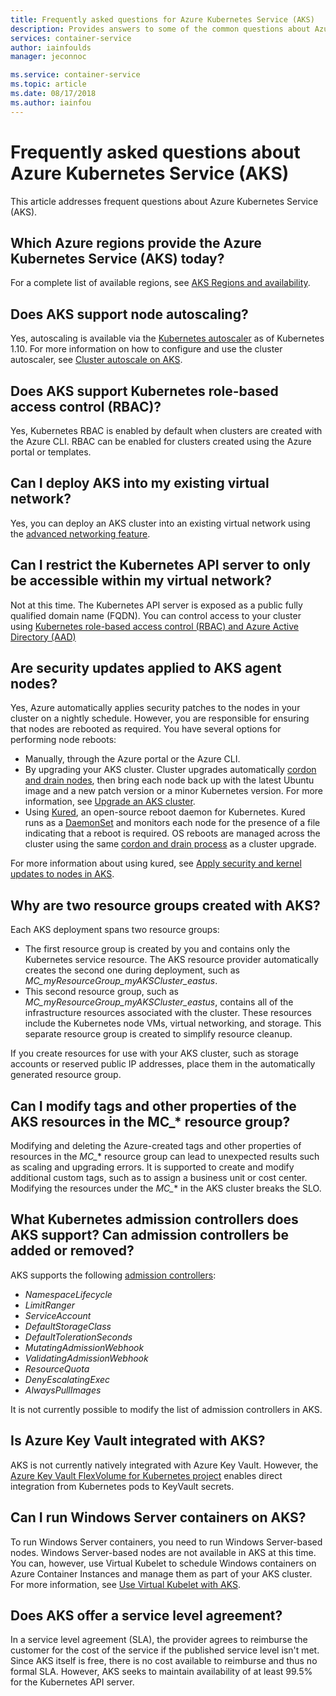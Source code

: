 ```yaml
---
title: Frequently asked questions for Azure Kubernetes Service (AKS)
description: Provides answers to some of the common questions about Azure Kubernetes Service (AKS).
services: container-service
author: iainfoulds
manager: jeconnoc

ms.service: container-service
ms.topic: article
ms.date: 08/17/2018
ms.author: iainfou
---
```


# Frequently asked questions about Azure Kubernetes Service (AKS)

This article addresses frequent questions about Azure Kubernetes Service (AKS).

## Which Azure regions provide the Azure Kubernetes Service (AKS) today?

For a complete list of available regions, see [AKS Regions and availability][aks-regions].

## Does AKS support node autoscaling?

Yes, autoscaling is available via the [Kubernetes autoscaler][auto-scaler] as of Kubernetes 1.10. For more information on how to configure and use the cluster autoscaler, see [Cluster autoscale on AKS][aks-cluster-autoscale].

## Does AKS support Kubernetes role-based access control (RBAC)?

Yes, Kubernetes RBAC is enabled by default when clusters are created with the Azure CLI. RBAC can be enabled for clusters created using the Azure portal or templates.

## Can I deploy AKS into my existing virtual network?

Yes, you can deploy an AKS cluster into an existing virtual network using the [advanced networking feature][aks-advanced-networking].

## Can I restrict the Kubernetes API server to only be accessible within my virtual network?

Not at this time. The Kubernetes API server is exposed as a public fully qualified domain name (FQDN). You can control access to your cluster using [Kubernetes role-based access control (RBAC) and Azure Active Directory (AAD)][aks-rbac-aad]

## Are security updates applied to AKS agent nodes?

Yes, Azure automatically applies security patches to the nodes in your cluster on a nightly schedule. However, you are responsible for ensuring that nodes are rebooted as required. You have several options for performing node reboots:

- Manually, through the Azure portal or the Azure CLI.
- By upgrading your AKS cluster. Cluster upgrades automatically [cordon and drain nodes][cordon-drain], then bring each node back up with the latest Ubuntu image and a new patch version or a minor Kubernetes version. For more information, see [Upgrade an AKS cluster][aks-upgrade].
- Using [Kured](https://github.com/weaveworks/kured), an open-source reboot daemon for Kubernetes. Kured runs as a [DaemonSet](https://kubernetes.io/docs/concepts/workloads/controllers/daemonset/) and monitors each node for the presence of a file indicating that a reboot is required. OS reboots are managed across the cluster using the same [cordon and drain process][cordon-drain] as a cluster upgrade.

For more information about using kured, see [Apply security and kernel updates to nodes in AKS][node-updates-kured].

## Why are two resource groups created with AKS?

Each AKS deployment spans two resource groups:

- The first resource group is created by you and contains only the Kubernetes service resource. The AKS resource provider automatically creates the second one during deployment, such as *MC_myResourceGroup_myAKSCluster_eastus*.
- This second resource group, such as *MC_myResourceGroup_myAKSCluster_eastus*, contains all of the infrastructure resources associated with the cluster. These resources include the Kubernetes node VMs, virtual networking, and storage. This separate resource group is created to simplify resource cleanup.

If you create resources for use with your AKS cluster, such as storage accounts or reserved public IP addresses, place them in the automatically generated resource group.

## Can I modify tags and other properties of the AKS resources in the MC_* resource group?

Modifying and deleting the Azure-created tags and other properties of resources in the *MC_** resource group can lead to unexpected results such as scaling and upgrading errors. It is supported to create and modify additional custom tags, such as to assign a business unit or cost center. Modifying the resources under the *MC_** in the AKS cluster breaks the SLO.

## What Kubernetes admission controllers does AKS support? Can admission controllers be added or removed?

AKS supports the following [admission controllers][admission-controllers]:

- *NamespaceLifecycle*
- *LimitRanger*
- *ServiceAccount*
- *DefaultStorageClass*
- *DefaultTolerationSeconds*
- *MutatingAdmissionWebhook*
- *ValidatingAdmissionWebhook*
- *ResourceQuota*
- *DenyEscalatingExec*
- *AlwaysPullImages*

It is not currently possible to modify the list of admission controllers in AKS.

## Is Azure Key Vault integrated with AKS?

AKS is not currently natively integrated with Azure Key Vault. However, the [Azure Key Vault FlexVolume for Kubernetes project][keyvault-flexvolume] enables direct integration from Kubernetes pods to KeyVault secrets.

## Can I run Windows Server containers on AKS?

To run Windows Server containers, you need to run Windows Server-based nodes. Windows Server-based nodes are not available in AKS at this time. You can, however, use Virtual Kubelet to schedule Windows containers on Azure Container Instances and manage them as part of your AKS cluster. For more information, see [Use Virtual Kubelet with AKS][virtual-kubelet].

## Does AKS offer a service level agreement?

In a service level agreement (SLA), the provider agrees to reimburse the customer for the cost of the service if the published service level isn't met. Since AKS itself is free, there is no cost available to reimburse and thus no formal SLA. However, AKS seeks to maintain availability of at least 99.5% for the Kubernetes API server.

<!-- LINKS - internal -->

[aks-regions]: ./container-service-quotas.md#region-availability
[aks-upgrade]: ./upgrade-cluster.md
[aks-cluster-autoscale]: ./autoscaler.md
[virtual-kubelet]: virtual-kubelet.md
[aks-advanced-networking]: ./configure-advanced-networking.md
[aks-rbac-aad]: ./aad-integration.md
[node-updates-kured]: node-updates-kured.md

<!-- LINKS - external -->

[auto-scaler]: https://github.com/kubernetes/autoscaler
[cordon-drain]: https://kubernetes.io/docs/tasks/administer-cluster/safely-drain-node/
[hexadite]: https://github.com/Hexadite/acs-keyvault-agent
[admission-controllers]: https://kubernetes.io/docs/reference/access-authn-authz/admission-controllers/
[keyvault-flexvolume]: https://github.com/Azure/kubernetes-keyvault-flexvol

